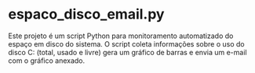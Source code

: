 # espaco_disco_email.py
Este projeto é um script Python para monitoramento automatizado do espaço em disco do sistema. O script coleta informações sobre o uso do disco C: (total, usado e livre) gera um gráfico de barras e envia um e-mail com o gráfico anexado.
